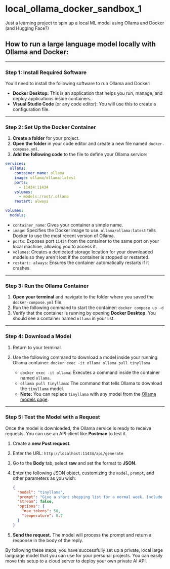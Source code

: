 # local_ollama_docker_sandbox_1
Just a learning project to spin up a local ML model using Ollama and Docker (and Hugging Face?)

## How to run a large language model locally with Ollama and Docker:

-----

### Step 1: Install Required Software

You'll need to install the following software to run Ollama and Docker:

  * **Docker Desktop:** This is an application that helps you run, manage, and deploy applications inside containers.
  * **Visual Studio Code** (or any code editor): You will use this to create a configuration file.

-----

### Step 2: Set Up the Docker Container

1.  **Create a folder** for your project.
2.  **Open the folder** in your code editor and create a new file named `docker-compose.yml`.
3.  **Add the following code** to the file to define your Ollama service:

<!-- end list -->

```yaml
services:
  ollama:
    container_name: ollama
    image: ollama/ollama:latest
    ports:
      - 11434:11434
    volumes:
      - models:/root/.ollama
    restart: always

volumes:
  models:
```

  * `container_name`: Gives your container a simple name.
  * `image`: Specifies the Docker image to use. `ollama/ollama:latest` tells Docker to use the most recent version of Ollama.
  * `ports`: Exposes port `11434` from the container to the same port on your local machine, allowing you to access it.
  * `volumes`: Creates a dedicated storage location for your downloaded models so they aren't lost if the container is stopped or restarted.
  * `restart: always`: Ensures the container automatically restarts if it crashes.

-----

### Step 3: Run the Ollama Container

1.  **Open your terminal** and navigate to the folder where you saved the `docker-compose.yml` file.
2.  Run the following command to start the container: `docker compose up -d`
3.  Verify that the container is running by opening **Docker Desktop**. You should see a container named `ollama` in your list.

-----

### Step 4: Download a Model

1.  Return to your terminal.

2.  Use the following command to download a model inside your running Ollama container:
    `docker exec -it ollama ollama pull tinyllama`

      * `docker exec -it ollama`: Executes a command inside the container named `ollama`.
      * `ollama pull tinyllama`: The command that tells Ollama to download the `tinyllama` model.
      * **Note:** You can replace `tinyllama` with any model from the [Ollama models page](https://ollama.com/library).

-----

### Step 5: Test the Model with a Request

Once the model is downloaded, the Ollama service is ready to receive requests. You can use an API client like **Postman** to test it.

1.  Create a **new Post request**.

2.  Enter the URL: `http://localhost:11434/api/generate`

3.  Go to the **Body** tab, select **raw** and set the format to **JSON**.

4.  Enter the following JSON object, customizing the `model`, `prompt`, and other parameters as you wish:

    ```json
    {
      "model": "tinyllama",
      "prompt": "Give a short shopping list for a normal week. Include food, cleaning, and self-care. Only one or two items per category.",
      "stream": false,
      "options": {
        "max_tokens": 50,
        "temperature": 0.7
      }
    }
    ```

5.  **Send the request.** The model will process the prompt and return a response in the body of the reply.

By following these steps, you have successfully set up a private, local large language model that you can use for your personal projects. You can easily move this setup to a cloud server to deploy your own private AI API.
